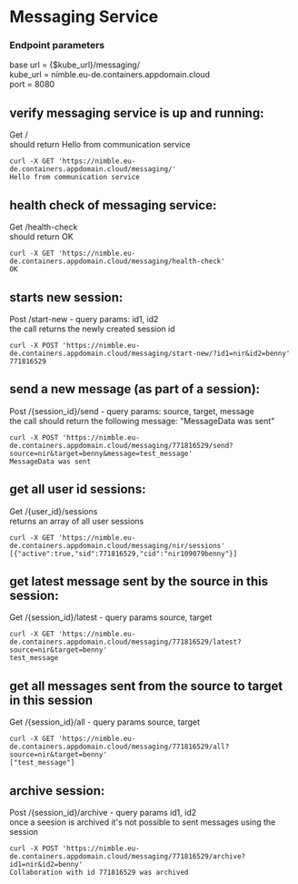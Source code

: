 # Messaging Service

### Endpoint parameters
base url = {$kube_url}/messaging/  
kube_url = nimble.eu-de.containers.appdomain.cloud  
port = 8080

verify messaging service is up and running:
-------------------------------------------
Get /  
should return Hello from communication service  
```
curl -X GET 'https://nimble.eu-de.containers.appdomain.cloud/messaging/'
Hello from communication service
```

health check of messaging service:
----------------------------------
Get /health-check  
should return OK  
```
curl -X GET 'https://nimble.eu-de.containers.appdomain.cloud/messaging/health-check'
OK
```

starts new session:
-------------------
Post /start-new - query params: id1, id2  
the call returns the newly created session id  
```
curl -X POST 'https://nimble.eu-de.containers.appdomain.cloud/messaging/start-new/?id1=nir&id2=benny'
771816529
```

send a new message (as part of a session):
------------------------------------------
Post /{session_id}/send - query params: source, target, message  
the call should return the following message: "MessageData was sent"  
```
curl -X POST 'https://nimble.eu-de.containers.appdomain.cloud/messaging/771816529/send?source=nir&target=benny&message=test_message'
MessageData was sent
```

get all user id sessions:
-------------------------
Get /{user_id}/sessions  
returns an array of all user sessions  
```
curl -X GET 'https://nimble.eu-de.containers.appdomain.cloud/messaging/nir/sessions'
[{"active":true,"sid":771816529,"cid":"nir109079benny"}]
```

get latest message sent by the source in this session:
------------------------------------------------------
Get /{session_id}/latest - query params source, target  
```
curl -X GET 'https://nimble.eu-de.containers.appdomain.cloud/messaging/771816529/latest?source=nir&target=benny'
test_message
```

get all messages sent from the source to target in this session
------------------------------------------------------
Get /{session_id}/all - query params source, target  
```
curl -X GET 'https://nimble.eu-de.containers.appdomain.cloud/messaging/771816529/all?source=nir&target=benny'
["test_message"]
```

archive session:
----------------
Post /{session_id}/archive - query params id1, id2  
once a seesion is archived it's not possible to sent messages using the session  
```
curl -X POST 'https://nimble.eu-de.containers.appdomain.cloud/messaging/771816529/archive?id1=nir&id2=benny'
Collaboration with id 771816529 was archived
```
